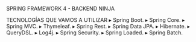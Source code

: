 SPRING FRAMEWORK 4 - BACKEND NINJA

TECNOLOGÍAS QUE VAMOS A UTILIZAR
▸ Spring Boot.
▸ Spring Core.
▸ Spring MVC.
▸ Thymeleaf.
▸ Spring Rest.
▸ Spring Data JPA.
▸ Hibernate.
▸ QueryDSL.
▸ Log4j.
▸ Spring Security.
▸ Spring Loaded.
▸ Spring Batch.
